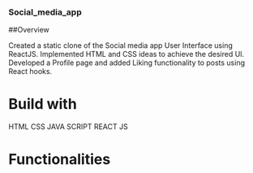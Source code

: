 
### Social_media_app

##Overview

Created a static clone of the Social media app User Interface using ReactJS.
Implemented HTML and CSS ideas to achieve the desired UI.
Developed a Profile page and added Liking functionality to posts using React hooks.

# Build with

  HTML
  CSS
  JAVA SCRIPT
  REACT JS

# Functionalities




